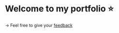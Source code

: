 # Welcome to my portfolio ⭐️

→ Feel free to give your [feedback](https://forms.gle/kmxWski3PC2UQ3zu9)
